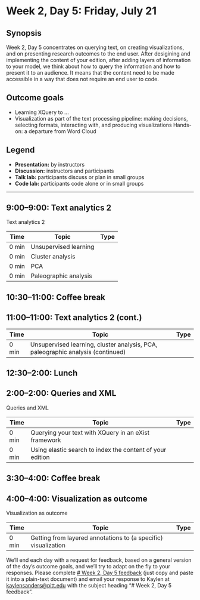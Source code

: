 # Week 2, Day 5: Friday, July 21
## Synopsis

Week 2, Day 5 concentrates on querying text, on creating visualizations, and on presenting research outcomes to the end user. After desigining and implementing the content of your edition, after adding layers of information to your model, we think about how to query the information and how to present it to an audience. It means that the content need to be made accessible in a way that does not require an end user to code.

## Outcome goals
* Learning XQuery to ...
* Visualization as part of the text processing pipeline: making decisions, selecting formats, interacting with, and producing visualizations Hands-on: a departure from Word Cloud
## Legend

* **Presentation:** by instructors
* **Discussion:** instructors and participants
* **Talk lab:** participants discuss or plan in small groups
* **Code lab:** participants code alone or in small groups

* * *
## 9:00–9:00: Text analytics 2

Text analytics 2

Time | Topic | Type
---- | ---- | ---- 
0 min | Unsupervised learning | 
0 min | Cluster analysis | 
0 min | PCA | 
0 min | Paleographic analysis | 

## 10:30–11:00: Coffee break

## 11:00–11:00: Text analytics 2 (cont.)

Time | Topic | Type
---- | ---- | ---- 
0 min | Unsupervised learning, cluster analysis, PCA, paleographic analysis (continued) | 

## 12:30–2:00: Lunch

## 2:00–2:00: Queries and XML

Queries and XML

Time | Topic | Type
---- | ---- | ---- 
0 min | Querying your text with XQuery in an eXist framework | 
0 min | Using elastic search to index the content of your edition | 

## 3:30–4:00: Coffee break

## 4:00–4:00: Visualization as outcome

Visualization as outcome

Time | Topic | Type
---- | ---- | ---- 
0 min | Getting from layered annotations to (a specific) visualization | 

We’ll end each day with a request for feedback, based on a general version of the day’s outcome goals, and we’ll try to adapt on the fly to your responses. Please complete [# Week 2, Day 5 feedback](week_2_day_5_feedback.md) (just copy and paste it into a plain-text document) and email your response to Kaylen at [kaylensanders@pitt.edu](mailto:kaylensanders@pitt.edu) with the subject heading “# Week 2, Day 5 feedback”.